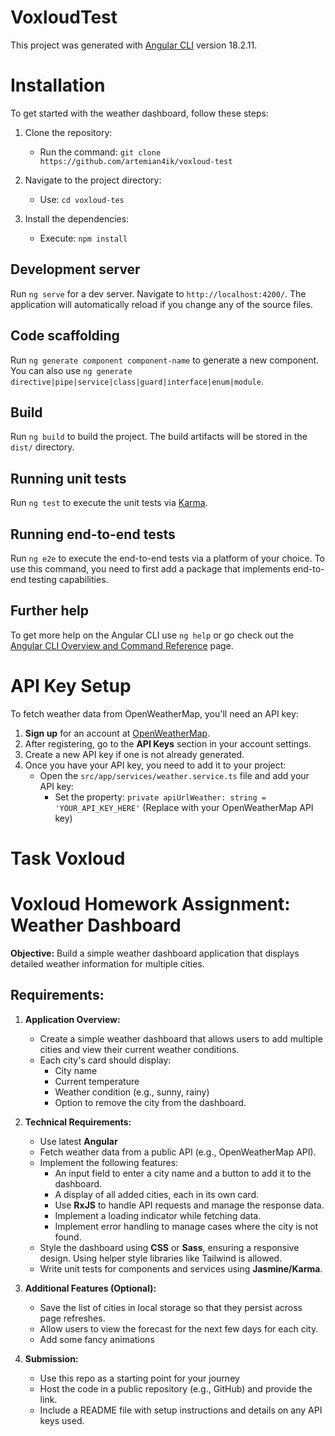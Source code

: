# VoxloudTest

This project was generated with [Angular CLI](https://github.com/angular/angular-cli) version 18.2.11.

# Installation

To get started with the weather dashboard, follow these steps:

1. Clone the repository:

   - Run the command: `git clone https://github.com/artemian4ik/voxloud-test`

2. Navigate to the project directory:

   - Use: `cd voxloud-tes`

3. Install the dependencies:
   - Execute: `npm install`

## Development server

Run `ng serve` for a dev server. Navigate to `http://localhost:4200/`. The application will automatically reload if you change any of the source files.

## Code scaffolding

Run `ng generate component component-name` to generate a new component. You can also use `ng generate directive|pipe|service|class|guard|interface|enum|module`.

## Build

Run `ng build` to build the project. The build artifacts will be stored in the `dist/` directory.

## Running unit tests

Run `ng test` to execute the unit tests via [Karma](https://karma-runner.github.io).

## Running end-to-end tests

Run `ng e2e` to execute the end-to-end tests via a platform of your choice. To use this command, you need to first add a package that implements end-to-end testing capabilities.

## Further help

To get more help on the Angular CLI use `ng help` or go check out the [Angular CLI Overview and Command Reference](https://angular.dev/tools/cli) page.

# API Key Setup

To fetch weather data from OpenWeatherMap, you'll need an API key:

1. **Sign up** for an account at [OpenWeatherMap](https://openweathermap.org/).
2. After registering, go to the **API Keys** section in your account settings.
3. Create a new API key if one is not already generated.
4. Once you have your API key, you need to add it to your project:
   - Open the `src/app/services/weather.service.ts` file and add your API key:
     - Set the property: `private apiUrlWeather: string = 'YOUR_API_KEY_HERE'` (Replace with your OpenWeatherMap API key)

# Task Voxloud

# Voxloud Homework Assignment: Weather Dashboard

**Objective:** Build a simple weather dashboard application that displays detailed weather information for multiple cities.

## Requirements:

1. **Application Overview:**

   - Create a simple weather dashboard that allows users to add multiple cities and view their current weather conditions.
   - Each city's card should display:
     - City name
     - Current temperature
     - Weather condition (e.g., sunny, rainy)
     - Option to remove the city from the dashboard.

2. **Technical Requirements:**

   - Use latest **Angular**
   - Fetch weather data from a public API (e.g., OpenWeatherMap API).
   - Implement the following features:
     - An input field to enter a city name and a button to add it to the dashboard.
     - A display of all added cities, each in its own card.
     - Use **RxJS** to handle API requests and manage the response data.
     - Implement a loading indicator while fetching data.
     - Implement error handling to manage cases where the city is not found.
   - Style the dashboard using **CSS** or **Sass**, ensuring a responsive design.
     Using helper style libraries like Tailwind is allowed.
   - Write unit tests for components and services using **Jasmine/Karma**.

3. **Additional Features (Optional):**

   - Save the list of cities in local storage so that they persist across page refreshes.
   - Allow users to view the forecast for the next few days for each city.
   - Add some fancy animations

4. **Submission:**
   - Use this repo as a starting point for your journey
   - Host the code in a public repository (e.g., GitHub) and provide the link.
   - Include a README file with setup instructions and details on any API keys used.
